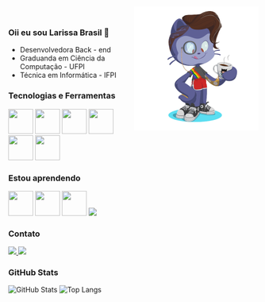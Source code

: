 <img align="right" width="250px" style="margin-top:-20px" src="octocatBlarissa.png"/>

### Oii eu sou Larissa Brasil 👋
- Desenvolvedora Back - end 
- Graduanda em Ciência da Computação - UFPI
- Técnica em Informática - IFPI

### Tecnologias e Ferramentas
<div>    	
        <img src="https://cdn.jsdelivr.net/gh/devicons/devicon@latest/icons/csharp/csharp-original.svg" height=50 width=50/>
	<img src="https://cdn.jsdelivr.net/gh/devicons/devicon@latest/icons/dotnetcore/dotnetcore-original.svg" height=50 width=50/>          	
        <img src="https://cdn.jsdelivr.net/gh/devicons/devicon@latest/icons/c/c-original.svg" height=50 width=50/>            	
        <img src="https://cdn.jsdelivr.net/gh/devicons/devicon@latest/icons/java/java-original.svg" height=50 width=50/>
        <img src="https://cdn.jsdelivr.net/gh/devicons/devicon@latest/icons/mysql/mysql-original.svg" height=50 width=50/>
        <img src="https://cdn.jsdelivr.net/gh/devicons/devicon@latest/icons/postgresql/postgresql-original.svg" height=50 width=50/>
</div>

### Estou aprendendo
<div> 	    	
        <img src="https://cdn.jsdelivr.net/gh/devicons/devicon@latest/icons/javascript/javascript-original.svg" height=50 width=50/>	
        <img src="https://cdn.jsdelivr.net/gh/devicons/devicon@latest/icons/html5/html5-original.svg" height=50 width=50/>
	<img src="https://cdn.jsdelivr.net/gh/devicons/devicon@latest/icons/css3/css3-original.svg" height=50 width=50/>      
	<img src="https://cdn.jsdelivr.net/gh/devicons/devicon@latest/icons/angularjs/angularjs-original.svg" height=50 wigth=50/>
</div>

### Contato
<div>
	<a href="mailto:larissabrasil009@gmail.com">		
		<img src="https://img.shields.io/badge/Gmail-D14836?style=for-the-badge&logo=gmail&logoColor=white" />
	</a>
	<a href="https://www.linkedin.com/in/brasil-larissa">
		<img src="https://img.shields.io/badge/LinkedIn-0077B5?style=for-the-badge&logo=linkedin&logoColor=white" />
	</a> 
</div>	

### GitHub Stats
![GitHub Stats](https://github-readme-stats.vercel.app/api?username=Blarissa&theme=transparent&bg_color=000&border_color=30A3DC&show_icons=true&icon_color=30A3DC&title_color=E94D5F&text_color=FFF)
![Top Langs](https://github-readme-stats-git-masterrstaa-rickstaa.vercel.app/api/top-langs/?username=Blarissa&layout=compact&bg_color=000&border_color=30A3DC&title_color=E94D5F&text_color=FFF)
